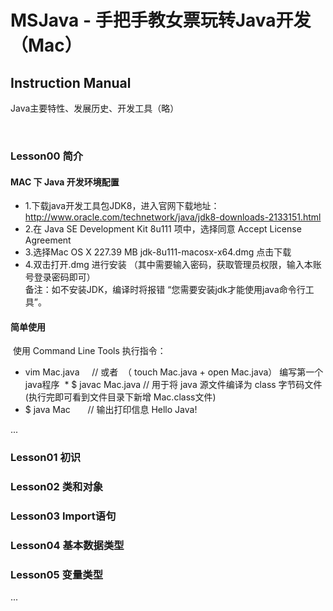 # MSJava - 手把手教女票玩转Java开发（Mac）
## Instruction Manual
Java主要特性、发展历史、开发工具（略）  

  
### Lesson00 简介
#### MAC 下 Java 开发环境配置
  * 1.下载java开发工具包JDK8，进入官网下载地址：http://www.oracle.com/technetwork/java/jdk8-downloads-2133151.html
  * 2.在 Java SE Development Kit 8u111 项中，选择同意 Accept License Agreement
  * 3.选择Mac OS X	227.39 MB  	jdk-8u111-macosx-x64.dmg 点击下载
  * 4.双击打开.dmg 进行安装 （其中需要输入密码，获取管理员权限，输入本账号登录密码即可）  
备注：如不安装JDK，编译时将报错 “您需要安装jdk才能使用java命令行工具”。
  
#### 简单使用
  使用 Command Line Tools 执行指令：
  * vim Mac.java      // 或者  （ touch Mac.java  +  open Mac.java） 编写第一个java程序
  * $ javac Mac.java  // 用于将 java 源文件编译为 class 字节码文件  (执行完即可看到文件目录下新增 Mac.class文件) 
  * $ java Mac        // 输出打印信息 Hello Java!
  
...
  
  
### Lesson01 初识
### Lesson02 类和对象
### Lesson03 Import语句
### Lesson04 基本数据类型
### Lesson05 变量类型
...
